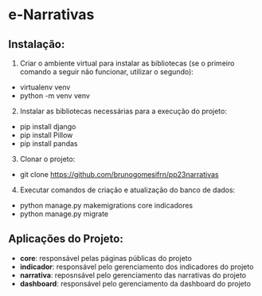 # e-Narrativas

## Instalação:
1. Criar o ambiente virtual para instalar as bibliotecas (se o primeiro comando a seguir não funcionar, utilizar o segundo):
- virtualenv venv
- python -m venv venv

2. Instalar as bibliotecas necessárias para a execução do projeto:
- pip install django
- pip install Pillow
- pip install pandas

3. Clonar o projeto:
- git clone https://github.com/brunogomesifrn/pp23narrativas

4. Executar comandos de criação e atualização do banco de dados:
- python manage.py makemigrations core indicadores
- python manage.py migrate

## Aplicações do Projeto:
- **core**: responsável pelas páginas públicas do projeto
- **indicador**: responsável pelo gerenciamento dos indicadores do projeto
- **narrativa**: reposnsável pelo gerenciamento das narrativas do projeto
- **dashboard**: responsável pelo gerenciamento da dashboard do projeto
